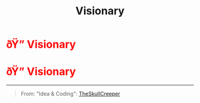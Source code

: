 ﻿---
lang: en-US
title: Visionary
prev: Vindicator
next: 
---
# <font color="red">ðŸ”­ <b>Visionary</b></font> <Badge text="Support" type="tip" vertical="middle"/>
# <font color="red">ðŸ”­ <b>Visionary</b></font> <Badge text="Support" type="tip" vertical="middle"/>
---

> From: "Idea & Coding": [TheSkullCreeper](https://github.com/Loonie-Toons)

